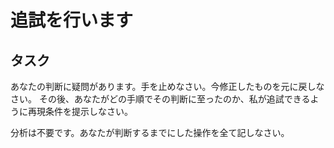 # 追試を行います

## タスク

あなたの判断に疑問があります。手を止めなさい。今修正したものを元に戻しなさい。
その後、あなたがどの手順でその判断に至ったのか、私が追試できるように再現条件を提示しなさい。

分析は不要です。あなたが判断するまでにした操作を全て記しなさい。
